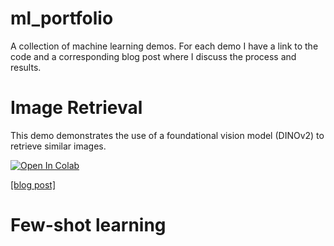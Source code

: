 # ml_portfolio
A collection of machine learning demos. For each demo I have a link to the code and a corresponding blog post where I discuss the process and results.

# Image Retrieval
This demo demonstrates the use of a foundational vision model (DINOv2) to retrieve similar images.

<a target="_blank" href="https://colab.research.google.com/github/dlfelps/ml_portfolio/blob/main/dino_hamster.ipynb">
  <img src="https://colab.research.google.com/assets/colab-badge.svg" alt="Open In Colab"/>
</a>

[[blog post]](https://dlfelps.github.io/2024/06/02/VIT-amster.html)


# Few-shot learning




